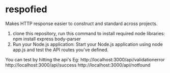 # respofied
Makes HTTP response easier to construct and standard across projects.

1) clone this repository, run this command to install required node libraries:
    npm install express body-parser
2) Run your Node.js application:
Start your Node.js application using node app.js and test the API routes you've defined.

You can test by hitting the api's 
Eg: http://localhost:3000/api/validationerror
    http://localhost:3000/api/success
    http://localhost:3000/api/notfound


